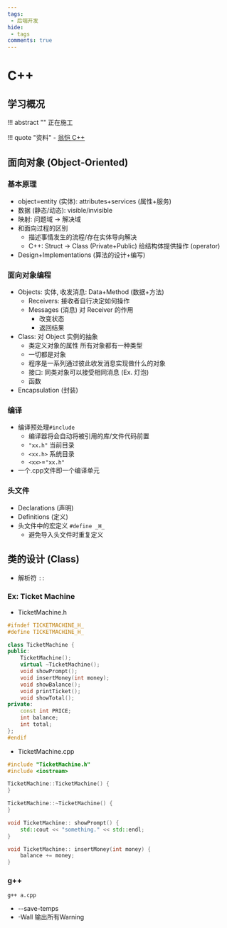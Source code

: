 ```yaml
---
tags:
 - 后端开发
hide: 
 - tags
comments: true
---
```

# C++

## 学习概况
!!! abstract ""
    正在施工

!!! quote "资料"
    - [翁恺 C++](https://www.bilibili.com/video/BV1dE41167hJ/?spm_id_from=333.337.search-card.all.click&vd_source=e81e93bc6892fd0d7e19b265d26a2b3a)

## 面向对象 (Object-Oriented)
### 基本原理

- object=entity (实体): attributes+services (属性+服务)
- 数据 (静态/动态): visible/invisible
- 映射: 问题域 -> 解决域
- 和面向过程的区别
  - 描述事情发生的流程/存在实体导向解决
  - C++: Struct -> Class (Private+Public) 给结构体提供操作 (operator)
- Design+Implementations (算法的设计+编写)

### 面向对象编程

- Objects: 实体, 收发消息: Data+Method (数据+方法)
  - Receivers: 接收者自行决定如何操作
  - Messages (消息) 对 Receiver 的作用
    - 改变状态
    - 返回结果
- Class: 对 Object 实例的抽象
  - 类定义对象的属性 所有对象都有一种类型
  - 一切都是对象
  - 程序是一系列通过彼此收发消息实现做什么的对象
  - 接口: 同类对象可以接受相同消息 (Ex. 灯泡)
  - 函数
- Encapsulation (封装)

### 编译

- 编译预处理`#include`
  - 编译器将会自动将被引用的库/文件代码前置
  - `"xx.h"` 当前目录
  - `<xx.h>` 系统目录
  - `<xx>`=`"xx.h"`
- 一个.cpp文件即一个编译单元

### 头文件

- Declarations (声明)
- Definitions (定义)
- 头文件中的宏定义 `#define _H_ `
  - 避免导入头文件时重复定义

## 类的设计 (Class)

- 解析符 `::`

### Ex: Ticket Machine

- TicketMachine.h

```c++
#ifndef TICKETMACHINE_H_
#define TICKETMACHINE_H_

class TicketMachine {
public:
    TicketMachine();
    virtual ~TicketMachine();
    void showPrompt();
    void insertMoney(int money);
    void showBalance();
    void printTicket();
    void showTotal();
private:
    const int PRICE;
    int balance;
    int total;
};
#endif
```

- TicketMachine.cpp

```c++
#include "TicketMachine.h"
#include <iostream>

TicketMachine::TicketMachine() {
}

TicketMachine::~TicketMachine() {
}

void TicketMachine:: showPrompt() {
    std::cout << "something." << std::endl;
}

void TicketMachine:: insertMoney(int money) {
    balance += money;
}
```

### g++
`g++ a.cpp`

- --save-temps
- -Wall 输出所有Warning